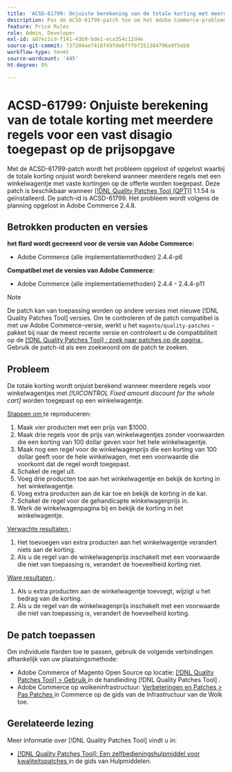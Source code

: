 ```yaml
---
title: 'ACSD-61799: Onjuiste berekening van de totale korting met meerdere regels voor een vast disagio toegepast op de prijsopgave'
description: Pas de ACSD-61799-patch toe om het Adobe Commerce-probleem op te lossen, waarbij de totale korting onjuist wordt berekend wanneer meerdere regels voor winkelwagentjes met vaste kortingen op de prijsopgave worden toegepast.
feature: Price Rules
role: Admin, Developer
exl-id: a87ec1cd-f141-43b9-bde1-eca354c12d4e
source-git-commit: 737204ae7418f49fdebfffbf351304796e9f5eb0
workflow-type: tm+mt
source-wordcount: '445'
ht-degree: 0%

---
```


# ACSD-61799: Onjuiste berekening van de totale korting met meerdere regels voor een vast disagio toegepast op de prijsopgave

Met de ACSD-61799-patch wordt het probleem opgelost of opgelost waarbij de totale korting onjuist wordt berekend wanneer meerdere regels met een winkelwagentje met vaste kortingen op de offerte worden toegepast. Deze patch is beschikbaar wanneer [[!DNL Quality Patches Tool (QPT)]](/help/tools/quality-patches-tool/quality-patches-tool-to-self-serve-quality-patches.md) 1.1.54 is geïnstalleerd. De patch-id is ACSD-61799. Het probleem wordt volgens de planning opgelost in Adobe Commerce 2.4.8.

## Betrokken producten en versies

**het flard wordt gecreeerd voor de versie van Adobe Commerce:**

* Adobe Commerce (alle implementatiemethoden) 2.4.4-p6

**Compatibel met de versies van Adobe Commerce:**

* Adobe Commerce (alle implementatiemethoden) 2.4.4 - 2.4.4-p11

>[!NOTE]
>
>De patch kan van toepassing worden op andere versies met nieuwe [!DNL Quality Patches Tool] versies. Om te controleren of de patch compatibel is met uw Adobe Commerce-versie, werkt u het `magento/quality-patches` -pakket bij naar de meest recente versie en controleert u de compatibiliteit op de [[!DNL Quality Patches Tool] : zoek naar patches op de pagina ](https://experienceleague.adobe.com/tools/commerce-quality-patches/index.html) . Gebruik de patch-id als een zoekwoord om de patch te zoeken.

## Probleem

De totale korting wordt onjuist berekend wanneer meerdere regels voor winkelwagentjes met *[!UICONTROL Fixed amount discount for the whole cart]* worden toegepast op een winkelwagentje.

<u> Stappen om </u> te reproduceren:

1. Maak vier producten met een prijs van $1000.
1. Maak drie regels voor de prijs van winkelwagentjes zonder voorwaarden die een korting van 100 dollar geven voor het hele winkelwagentje.
1. Maak nog een regel voor de winkelwagenprijs die een korting van 100 dollar geeft voor de hele winkelwagen, met een voorwaarde die voorkomt dat de regel wordt toegepast.
1. Schakel de regel uit.
1. Voeg drie producten toe aan het winkelwagentje en bekijk de korting in het winkelwagentje.
1. Voeg extra producten aan de kar toe en bekijk de korting in de kar.
1. Schakel de regel voor de gehandicapte winkelwagenprijs in.
1. Werk de winkelwagenpagina bij en bekijk de korting in het winkelwagentje.

<u> Verwachte resultaten </u>:

1. Het toevoegen van extra producten aan het winkelwagentje verandert niets aan de korting.
1. Als u de regel van de winkelwagenprijs inschakelt met een voorwaarde die niet van toepassing is, verandert de hoeveelheid korting niet.

<u> Ware resultaten </u>:

1. Als u extra producten aan de winkelwagentje toevoegt, wijzigt u het bedrag van de korting.
1. Als u de regel van de winkelwagenprijs inschakelt met een voorwaarde die niet van toepassing is, verandert de hoeveelheid korting.

## De patch toepassen

Om individuele flarden toe te passen, gebruik de volgende verbindingen afhankelijk van uw plaatsingsmethode:

* Adobe Commerce of Magento Open Source op locatie: [[!DNL Quality Patches Tool]  > Gebruik ](/help/tools/quality-patches-tool/usage.md) in de handleiding [!DNL Quality Patches Tool] .
* Adobe Commerce op wolkeninfrastructuur: [ Verbeteringen en Patches > Pas Patches ](https://experienceleague.adobe.com/docs/commerce-cloud-service/user-guide/develop/upgrade/apply-patches.html) in Commerce op de gids van de Infrastructuur van de Wolk toe.

## Gerelateerde lezing

Meer informatie over [!DNL Quality Patches Tool] vindt u in:

* [[!DNL Quality Patches Tool]: Een zelfbedieningshulpmiddel voor kwaliteitspatches ](/help/tools/quality-patches-tool/quality-patches-tool-to-self-serve-quality-patches.md) in de gids van Hulpmiddelen.
